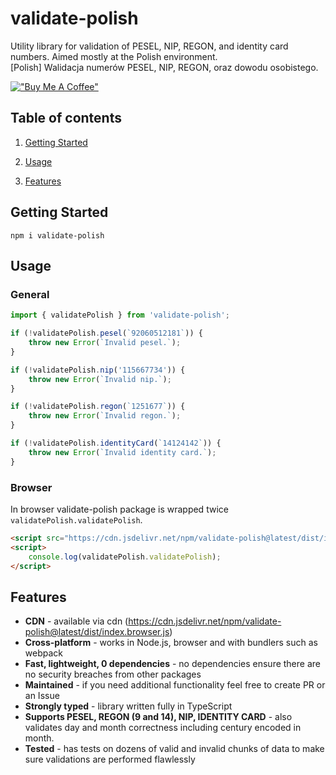 <p align="center">
    <h1>validate-polish</h1>
    <div>Utility library for validation of PESEL, NIP, REGON, and identity card numbers. Aimed mostly at the Polish environment.</div>
    <div>[Polish] Walidacja numerów PESEL, NIP, REGON, oraz dowodu osobistego.</div>
</p>

[!["Buy Me A Coffee"](https://www.buymeacoffee.com/assets/img/custom_images/orange_img.png)](https://www.buymeacoffee.com/radarsu)

## Table of contents

1. [Getting Started](#getting-started)

2. [Usage](#usage)

3. [Features](#features)



## Getting Started
`npm i validate-polish`


## Usage
### General

```ts
import { validatePolish } from 'validate-polish';

if (!validatePolish.pesel(`92060512181`)) {
    throw new Error(`Invalid pesel.`);
}

if (!validatePolish.nip('115667734')) {
    throw new Error(`Invalid nip.`);
}

if (!validatePolish.regon(`1251677`)) {
    throw new Error(`Invalid regon.`);
}

if (!validatePolish.identityCard(`14124142`)) {
    throw new Error(`Invalid identity card.`);
}
```

### Browser

In browser validate-polish package is wrapped twice `validatePolish.validatePolish`.

```html
<script src="https://cdn.jsdelivr.net/npm/validate-polish@latest/dist/index.browser.js"></script>
<script>
    console.log(validatePolish.validatePolish);
</script>
```


## Features
-   **CDN** - available via cdn (https://cdn.jsdelivr.net/npm/validate-polish@latest/dist/index.browser.js)
-   **Cross-platform** - works in Node.js, browser and with bundlers such as webpack
-   **Fast, lightweight, 0 dependencies** - no dependencies ensure there are no security breaches from other packages
-   **Maintained** - if you need additional functionality feel free to create PR or an Issue
-   **Strongly typed** - library written fully in TypeScript
-   **Supports PESEL, REGON (9 and 14), NIP, IDENTITY CARD** - also validates day and month correctness including century encoded in month.
-   **Tested** - has tests on dozens of valid and invalid chunks of data to make sure validations are performed flawlessly

